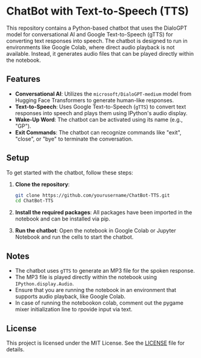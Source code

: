 # ChatBot with Text-to-Speech (TTS)

This repository contains a Python-based chatbot that uses the DialoGPT model for conversational AI and Google Text-to-Speech (gTTS) for converting text responses into speech. The chatbot is designed to run in environments like Google Colab, where direct audio playback is not available. Instead, it generates audio files that can be played directly within the notebook.

## Features

- **Conversational AI**: Utilizes the `microsoft/DialoGPT-medium` model from Hugging Face Transformers to generate human-like responses.
- **Text-to-Speech**: Uses Google Text-to-Speech (`gTTS`) to convert text responses into speech and plays them using IPython's audio display.
- **Wake-Up Word**: The chatbot can be activated using its name (e.g., "GP").
- **Exit Commands**: The chatbot can recognize commands like "exit", "close", or "bye" to terminate the conversation.

## Setup

To get started with the chatbot, follow these steps:

1. **Clone the repository**:
    ```bash
    git clone https://github.com/yourusername/ChatBot-TTS.git
    cd ChatBot-TTS
    ```

2. **Install the required packages**:
    All packages have been  imported in the notebook and can be installed via pip.

3. **Run the chatbot**:
    Open the notebook in Google Colab or Jupyter Notebook and run the cells to start the chatbot.

## Notes

- The chatbot uses `gTTS` to generate an MP3 file for the spoken response.
- The MP3 file is played directly within the notebook using `IPython.display.Audio`.
- Ensure that you are running the notebook in an environment that supports audio playback, like Google Colab.
- In case of running the notebookon colab, comment out the pygame mixer initialization line to rpovide input via text.

## License

This project is licensed under the MIT License. See the [LICENSE](LICENSE) file for details.

